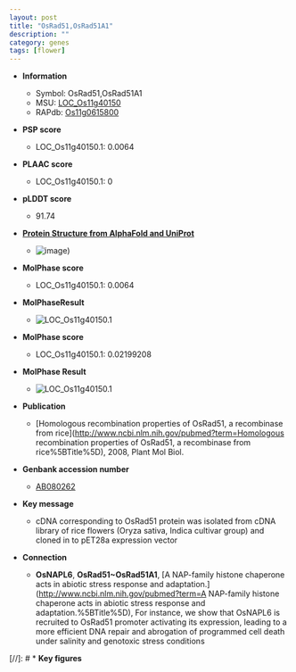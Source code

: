 ```yaml
---
layout: post
title: "OsRad51,OsRad51A1"
description: ""
category: genes
tags: [flower]
---
```


* **Information**  
    + Symbol: OsRad51,OsRad51A1  
    + MSU: [LOC_Os11g40150](http://rice.plantbiology.msu.edu/cgi-bin/ORF_infopage.cgi?orf=LOC_Os11g40150)  
    + RAPdb: [Os11g0615800](http://rapdb.dna.affrc.go.jp/viewer/gbrowse_details/irgsp1?name=Os11g0615800)  

* **PSP score**  
    + LOC_Os11g40150.1: 0.0064 

* **PLAAC score**  
    + LOC_Os11g40150.1: 0 

* **pLDDT score**
    + 91.74

* **[Protein Structure from AlphaFold and UniProt](https://www.uniprot.org/uniprotkb/Q8SBB9/entry#structure)**
    + ![image](https://ricepsp.github.io/images/Q8/AF-Q8SBB9-F1.png))

* **MolPhase score**
    + LOC_Os11g40150.1: 0.0064

* **MolPhaseResult**
    + ![LOC_Os11g40150.1](https://ricepsp.github.io/pictures/LOC_Os11g/LOC_Os11g40150.1.png)

* **MolPhase score**
    + LOC_Os11g40150.1: 0.02199208

* **MolPhase Result**
    + ![LOC_Os11g40150.1](https://304243504.github.io/Pictures/LOC_Os11g/LOC_Os11g40150.1.png)

* **Publication**  
    + [Homologous recombination properties of OsRad51, a recombinase from rice](http://www.ncbi.nlm.nih.gov/pubmed?term=Homologous recombination properties of OsRad51, a recombinase from rice%5BTitle%5D), 2008, Plant Mol Biol.

* **Genbank accession number**  
    + [AB080262](http://www.ncbi.nlm.nih.gov/nuccore/AB080262)

* **Key message**  
    + cDNA corresponding to OsRad51 protein was isolated from cDNA library of rice flowers (Oryza sativa, Indica cultivar group) and cloned in to pET28a expression vector

* **Connection**  
    + __OsNAPL6__, __OsRad51~OsRad51A1__, [A NAP-family histone chaperone acts in abiotic stress response and adaptation.](http://www.ncbi.nlm.nih.gov/pubmed?term=A NAP-family histone chaperone acts in abiotic stress response and adaptation.%5BTitle%5D), For instance, we show that OsNAPL6 is recruited to OsRad51 promoter activating its expression, leading to a more efficient DNA repair and abrogation of programmed cell death under salinity and genotoxic stress conditions

[//]: # * **Key figures**  


